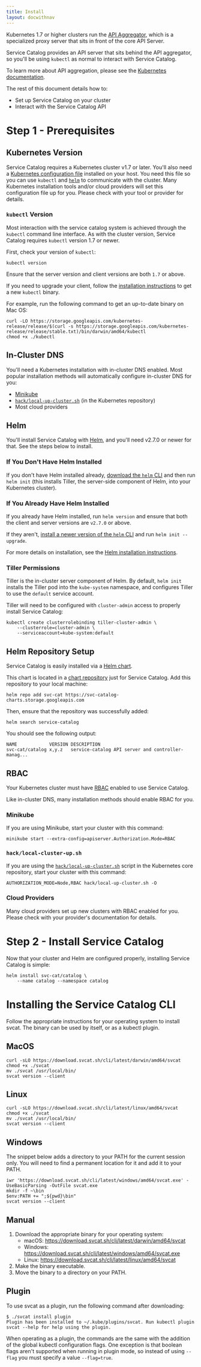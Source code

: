 ```yaml
---
title: Install
layout: docwithnav
---
```


Kubernetes 1.7 or higher clusters run the
[API Aggregator](https://kubernetes.io/docs/concepts/api-extension/apiserver-aggregation/),
which is a specialized proxy server that sits in front of the core API Server.

Service Catalog provides an API server that sits behind the API aggregator, 
so you'll be using `kubectl` as normal to interact with Service Catalog.

To learn more about API aggregation, please see the 
[Kubernetes documentation](https://kubernetes.io/docs/concepts/api-extension/apiserver-aggregation/).

The rest of this document details how to:

- Set up Service Catalog on your cluster
- Interact with the Service Catalog API

# Step 1 - Prerequisites

## Kubernetes Version

Service Catalog requires a Kubernetes cluster v1.7 or later. You'll also need a 
[Kubernetes configuration file](https://kubernetes.io/docs/tasks/access-application-cluster/configure-access-multiple-clusters/) 
installed on your host. You need this file so you can use `kubectl` and 
[`helm`](https://helm.sh) to communicate with the cluster. Many Kubernetes installation 
tools and/or cloud providers will set this configuration file up for you. Please
check with your tool or provider for details.

### `kubectl` Version

Most interaction with the service catalog system is achieved through the 
`kubectl` command line interface. As with the cluster version, Service Catalog
requires `kubectl` version 1.7 or newer.

First, check your version of `kubectl`:

```console
kubectl version
```

Ensure that the server version and client versions are both `1.7` or above.

If you need to upgrade your client, follow the 
[installation instructions](https://kubernetes.io/docs/tasks/kubectl/install/) 
to get a new `kubectl` binary.

For example, run the following command to get an up-to-date binary on Mac OS:

```console
curl -LO https://storage.googleapis.com/kubernetes-release/release/$(curl -s https://storage.googleapis.com/kubernetes-release/release/stable.txt)/bin/darwin/amd64/kubectl
chmod +x ./kubectl
```

## In-Cluster DNS

You'll need a Kubernetes installation with in-cluster DNS enabled. Most popular
installation methods will automatically configure in-cluster DNS for you:

- [Minikube](https://github.com/kubernetes/minikube)
- [`hack/local-up-cluster.sh`](https://github.com/kubernetes/kubernetes/blob/master/hack/local-up-cluster.sh)
(in the Kubernetes repository)
- Most cloud providers

## Helm

You'll install Service Catalog with [Helm](http://helm.sh/), and you'll need
v2.7.0 or newer for that. See the steps below to install.

### If You Don't Have Helm Installed

If you don't have Helm installed already, 
[download the `helm` CLI](https://github.com/kubernetes/helm#install) and
then run `helm init` (this installs Tiller, the server-side component of
Helm, into your Kubernetes cluster).

### If You Already Have Helm Installed

If you already have Helm installed, run `helm version` and ensure that both
the client and server versions are `v2.7.0` or above.

If they aren't, 
[install a newer version of the `helm` CLI](https://github.com/kubernetes/helm#install)
and run `helm init --upgrade`. 

For more details on installation, see the
[Helm installation instructions](https://github.com/kubernetes/helm/blob/master/docs/install.md).

### Tiller Permissions

Tiller is the in-cluster server component of Helm. By default, 
`helm init` installs the Tiller pod into the `kube-system` namespace,
and configures Tiller to use the `default` service account.

Tiller will need to be configured with `cluster-admin` access to properly install
Service Catalog:

```console
kubectl create clusterrolebinding tiller-cluster-admin \
    --clusterrole=cluster-admin \
    --serviceaccount=kube-system:default
```

## Helm Repository Setup

Service Catalog is easily installed via a 
[Helm chart](https://github.com/kubernetes/helm/blob/master/docs/charts.md).

This chart is located in a
[chart repository](https://github.com/kubernetes/helm/blob/master/docs/chart_repository.md)
just for Service Catalog. Add this repository to your local machine:

```console
helm repo add svc-cat https://svc-catalog-charts.storage.googleapis.com
```

Then, ensure that the repository was successfully added:

```console
helm search service-catalog
```

You should see the following output:

```console
NAME           	VERSION	DESCRIPTION
svc-cat/catalog	x,y.z  	service-catalog API server and controller-manag...
```

## RBAC

Your Kubernetes cluster must have 
[RBAC](https://kubernetes.io/docs/admin/authorization/rbac/) enabled to use
Service Catalog.

Like in-cluster DNS, many installation methods should enable RBAC for you.

### Minikube

If you are using Minikube, start your cluster with this command:

```console
minikube start --extra-config=apiserver.Authorization.Mode=RBAC
```

### `hack/local-cluster-up.sh`

If you are using the 
[`hack/local-up-cluster.sh`](https://github.com/kubernetes/kubernetes/blob/master/hack/local-up-cluster.sh)
script in the Kubernetes core repository, start your cluster with this command:

```console
AUTHORIZATION_MODE=Node,RBAC hack/local-up-cluster.sh -O
```

### Cloud Providers

Many cloud providers set up new clusters with RBAC enabled for you. Please
check with your provider's documentation for details.

# Step 2 - Install Service Catalog

Now that your cluster and Helm are configured properly, installing 
Service Catalog is simple:

```console
helm install svc-cat/catalog \
    --name catalog --namespace catalog
```

# Installing the Service Catalog CLI

Follow the appropriate instructions for your operating system to install svcat. The binary
can be used by itself, or as a kubectl plugin.

## MacOS

```
curl -sLO https://download.svcat.sh/cli/latest/darwin/amd64/svcat
chmod +x ./svcat
mv ./svcat /usr/local/bin/
svcat version --client
```

## Linux

```
curl -sLO https://download.svcat.sh/cli/latest/linux/amd64/svcat
chmod +x ./svcat
mv ./svcat /usr/local/bin/
svcat version --client
```

## Windows

The snippet below adds a directory to your PATH for the current session only.
You will need to find a permanent location for it and add it to your PATH.

```
iwr 'https://download.svcat.sh/cli/latest/windows/amd64/svcat.exe' -UseBasicParsing -OutFile svcat.exe
mkdir -f ~\bin
$env:PATH += ";${pwd}\bin"
svcat version --client
```

## Manual
1. Download the appropriate binary for your operating system:
    * macOS: https://download.svcat.sh/cli/latest/darwin/amd64/svcat
    * Windows: https://download.svcat.sh/cli/latest/windows/amd64/svcat.exe
    * Linux: https://download.svcat.sh/cli/latest/linux/amd64/svcat
1. Make the binary executable.
1. Move the binary to a directory on your PATH.

## Plugin
To use svcat as a plugin, run the following command after downloading:

```console
$ ./svcat install plugin
Plugin has been installed to ~/.kube/plugins/svcat. Run kubectl plugin svcat --help for help using the plugin.
```

When operating as a plugin, the commands are the same with the addition of the global
kubectl configuration flags. One exception is that boolean flags aren't supported
when running in plugin mode, so instead of using `--flag` you must specify a value `--flag=true`.
